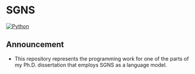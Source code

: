 # SGNS

[![Python](https://img.shields.io/badge/Python-Used-blue.svg)](https://shields.io/#/)

## Announcement
- This repository represents the programming work for one of the parts of my Ph.D. dissertation that employs SGNS as a language model.

